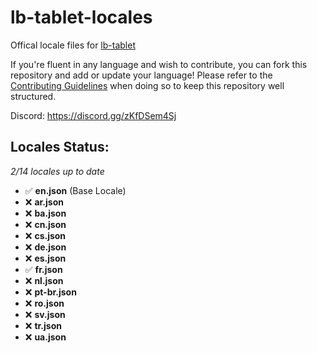 # lb-tablet-locales
Offical locale files for [lb-tablet](https://lbscripts.com/tablet)

If you're fluent in any language and wish to contribute, you can fork this repository and add or update your language!
Please refer to the [Contributing Guidelines](https://github.com/lbphone/lb-tablet-locales/blob/main/CONTRIBUTING.md) when doing so to keep this repository well structured. 

Discord: https://discord.gg/zKfDSem4Sj


## Locales Status:
*2/14 locales up to date*
- ✅ **en.json** (Base Locale)
- ❌ **ar.json**
- ❌ **ba.json**
- ❌ **cn.json**
- ❌ **cs.json**
- ❌ **de.json**
- ❌ **es.json**
- ✅ **fr.json**
- ❌ **nl.json**
- ❌ **pt-br.json**
- ❌ **ro.json**
- ❌ **sv.json**
- ❌ **tr.json**
- ❌ **ua.json**
<!-- Recap End -->
